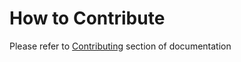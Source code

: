 # How to Contribute

Please refer to [Contributing](http://docs.lastbackend.com/#_contributing) section of documentation